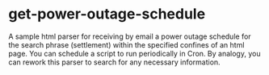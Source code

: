 # get-power-outage-schedule
A sample html parser for receiving by email a power outage schedule for the search phrase (settlement) within the specified confines of an html page. You can schedule a script to run periodically in Cron. By analogy, you can rework this parser to search for any necessary information.
